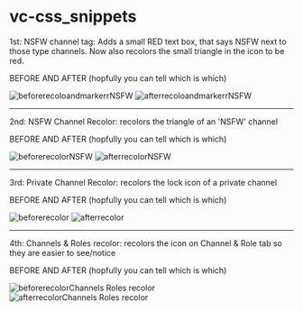 # vc-css_snippets

1st: NSFW channel tag:
Adds a small RED text box, that says NSFW next to those type channels. Now also recolors the small triangle in the icon to be red.

BEFORE AND AFTER 
(hopfully you can tell which is which)

![beforerecoloandmarkerrNSFW](https://github.com/KrstlSkll69/vc-snippets/assets/150982280/94112463-c611-4f3e-9161-a3ed77dfb443)
![afterrecoloandmarkerrNSFW](https://github.com/KrstlSkll69/vc-snippets/assets/150982280/776e5923-82a8-4684-b4a3-b04d80ce25ee)


----

2nd: NSFW Channel Recolor:
recolors the triangle of an 'NSFW' channel

BEFORE AND AFTER 
(hopfully you can tell which is which)

![beforerecolorNSFW](https://github.com/KrstlSkll69/vc-snippets/assets/150982280/d3b57ff4-bb3d-40fa-a642-11f1741cd9a4)
![afterrecolorNSFW](https://github.com/KrstlSkll69/vc-snippets/assets/150982280/9edbf4bf-4743-47a4-a64c-b8919ebf1b4e)


----

3rd: Private Channel Recolor:
recolors the lock icon of a private channel

BEFORE AND AFTER 
(hopfully you can tell which is which)

![beforerecolor](https://github.com/KrstlSkll69/vc-snippets/assets/150982280/67802ae7-e3bb-4942-bc83-3d701d1e9be0)
![afterrecolor](https://github.com/KrstlSkll69/vc-snippets/assets/150982280/52dce3e0-3119-482f-9ddd-4b0056315933)

---- 
4th: Channels & Roles recolor:
recolors the icon on Channel & Role tab so they are easier to see/notice

BEFORE AND AFTER 
(hopfully you can tell which is which)

![beforerecolorChannels Roles recolor](https://github.com/KrstlSkll69/vc-snippets/assets/150982280/add2e384-c1e4-43c6-a29c-374d3875ee4f)
![afterrecolorChannels Roles recolor](https://github.com/KrstlSkll69/vc-snippets/assets/150982280/6055801a-915b-4035-8376-e45b7cdf1417)

